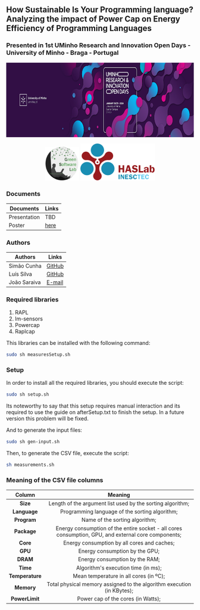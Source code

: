 ## How Sustainable Is Your Programming language? Analyzing the impact of Power Cap on Energy Efficiency of Programming Languages
### Presented in 1st UMinho Research and Innovation Open Days - University of Minho - Braga - Portugal
  <tr>
    <td align="center">
    <img src="docs/images/header.jpg" alt="header" width="1000" height="200" />
      <p align="center">
        <img src="docs/images/greensoftwarelab.png" alt="greensoftwarelab" width="90" height="90" />
        <img src="docs/images/haslab.png" alt="haslab" width="200" />
      </p>
    </td>
  </tr>

  
### Documents
| Documents         | Links                                                                                               |
|-------------------|-----------------------------------------------------------------------------------------------------|
| Presentation      | TBD         |
| Poster            | [here](https://github.com/LuisMPSilva01/Energy-Languages-PowerCap/blob/master/docs/poster.pdf)                |

### Authors
| Authors       | Links                               |
|---------------|-------------------------------------|
| Simão Cunha   | [GitHub](https://github.com/simaocunha71)    |
| Luís Silva    | [GitHub](https://github.com/LuisMPSilva01)    |
| João Saraiva  | [E-mail](mailto:saraiva@di.uminho.pt) |




### Required libraries
1. RAPL
2. lm-sensors
3. Powercap
4. Raplcap

This libraries can be installed with the following command:

```bash
sudo sh measuresSetup.sh
```

### Setup
In order to install all the required libraries, you should execute the script:

```bash
sudo sh setup.sh
```

Its noteworthy to say that this setup requires manual interaction and its required to use the guide on afterSetup.txt to finish the setup. In a future version this problem will be fixed.

And to generate the input files:

```bash
sudo sh gen-input.sh
```

Then, to generate the CSV file, execute the script:

```bash
sh measurements.sh
```

### Meaning of the CSV file columns

|       Column       |                        Meaning                        |
|:------------------:|:----------------------------------------------------:|
|       **Size**     |   Length of the argument list used by the sorting algorithm;   |
|     **Language**   |               Programming language of the sorting algorithm;              |
|     **Program**    |                     Name of the sorting algorithm;                     |
|     **Package**    | Energy consumption of the entire socket - all cores consumption, GPU, and external core components; |
|      **Core**      |               Energy consumption by all cores and caches;               |
|      **GPU**       |                      Energy consumption by the GPU;                     |
|      **DRAM**      |                      Energy consumption by the RAM;                     |
|      **Time**      |            Algorithm's execution time (in ms);            |
|  **Temperature**   |        Mean temperature in all cores (in ºC);        |
|     **Memory**     |    Total physical memory assigned to the algorithm execution (in KBytes);   |
|   **PowerLimit**   |             Power cap of the cores (in Watts);             |
